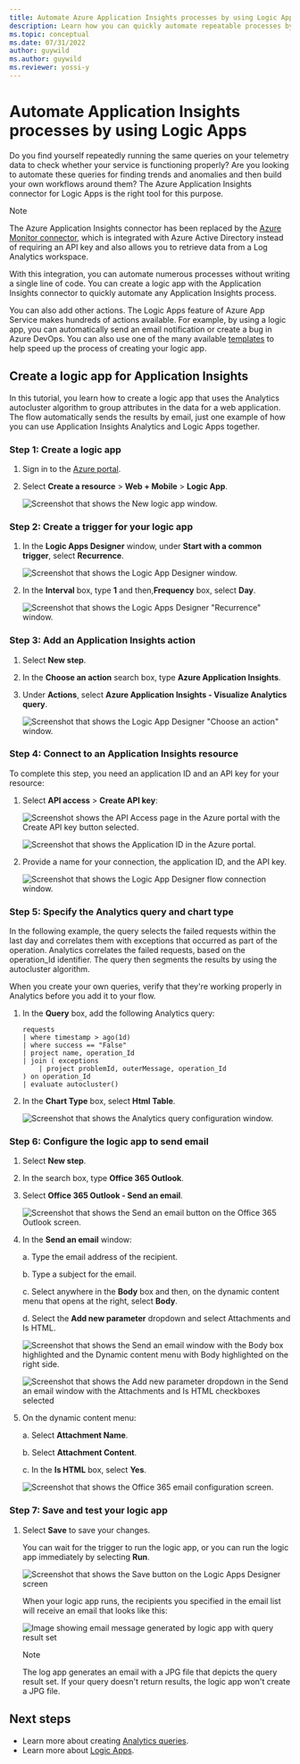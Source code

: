 ```yaml
---
title: Automate Azure Application Insights processes by using Logic Apps
description: Learn how you can quickly automate repeatable processes by adding the Application Insights connector to your logic app.
ms.topic: conceptual
ms.date: 07/31/2022
author: guywild
ms.author: guywild
ms.reviewer: yossi-y
---
```


# Automate Application Insights processes by using Logic Apps

Do you find yourself repeatedly running the same queries on your telemetry data to check whether your service is functioning properly? Are you looking to automate these queries for finding trends and anomalies and then build your own workflows around them? The Azure Application Insights connector  for Logic Apps is the right tool for this purpose.

> [!NOTE]
> The Azure Application Insights connector has been replaced by the [Azure Monitor connector](../logs/logicapp-flow-connector.md), which is integrated with Azure Active Directory instead of requiring an API key and also allows you to retrieve data from a Log Analytics workspace.

With this integration, you can automate numerous processes without writing a single line of code. You can create a logic app with the Application Insights connector to quickly automate any Application Insights process. 

You can also add other actions. The Logic Apps feature of Azure App Service makes hundreds of actions available. For example, by using a logic app, you can automatically send an email notification or create a bug in Azure DevOps. You can also use one of the many available [templates](../../logic-apps/logic-apps-create-logic-apps-from-templates.md) to help speed up the process of creating your logic app. 

## Create a logic app for Application Insights

In this tutorial, you learn how to create a logic app that uses the Analytics autocluster algorithm to group attributes in the data for a web application. The flow automatically sends the results by email, just one example of how you can use Application Insights Analytics and Logic Apps together. 

### Step 1: Create a logic app
1. Sign in to the [Azure portal](https://portal.azure.com).
1. Select **Create a resource** > **Web + Mobile** > **Logic App**.

    ![Screenshot that shows the New logic app window.](./media/automate-with-logic-apps/1createlogicapp.png)

### Step 2: Create a trigger for your logic app
1. In the **Logic Apps Designer** window, under **Start with a common trigger**, select **Recurrence**.

    ![Screenshot that shows the Logic App Designer window.](./media/automate-with-logic-apps/2logicappdesigner.png)

1. In the  **Interval** box, type **1** and then,**Frequency** box, select **Day**.

    ![Screenshot that shows the Logic Apps Designer "Recurrence" window.](./media/automate-with-logic-apps/3recurrence.png)

### Step 3: Add an Application Insights action
1. Select **New step**.

1. In the **Choose an action** search box, type **Azure Application Insights**.

1. Under **Actions**, select **Azure Application Insights - Visualize Analytics query**.

    ![Screenshot that shows the Logic App Designer "Choose an action" window.](./media/automate-with-logic-apps/4visualize.png)

### Step 4: Connect to an Application Insights resource

To complete this step, you need an application ID and an API key for your resource:

1. Select **API access** > **Create API key**:

    ![Screenshot shows the API Access page in the Azure portal with the Create API key button selected.](./media/automate-with-logic-apps/5apiaccess.png)
    
    ![Screenshot that shows the Application ID in the Azure portal.](./media/automate-with-logic-apps/6apikey.png)

1. Provide a name for your connection, the application ID, and the API key.

    ![Screenshot that shows the Logic App Designer flow connection window.](./media/automate-with-logic-apps/7connection.png)

### Step 5: Specify the Analytics query and chart type
In the following example, the query selects the failed requests within the last day and correlates them with exceptions that occurred as part of the operation. Analytics correlates the failed requests, based on the operation_Id identifier. The query then segments the results by using the autocluster algorithm. 

When you create your own queries, verify that they're working properly in Analytics before you add it to your flow.

1. In the **Query** box, add the following Analytics query:

    ```
    requests
    | where timestamp > ago(1d)
    | where success == "False"
    | project name, operation_Id
    | join ( exceptions
        | project problemId, outerMessage, operation_Id
    ) on operation_Id
    | evaluate autocluster()
    ```

1. In the **Chart Type** box, select **Html Table**.

    ![Screenshot that shows the Analytics query configuration window.](./media/automate-with-logic-apps/8query.png)

### Step 6: Configure the logic app to send email

1. Select **New step**.

1. In the search box, type **Office 365 Outlook**.

1. Select **Office 365 Outlook - Send an email**.

    ![Screenshot that shows the Send an email button on the Office 365 Outlook screen.](./media/automate-with-logic-apps/9sendemail.png)

1. In the **Send an email** window:

   a. Type the email address of the recipient.

   b. Type a subject for the email.

   c. Select anywhere in the **Body** box and then, on the dynamic content menu that opens at the right, select **Body**.
    
   d. Select the **Add new parameter** dropdown and select Attachments and Is HTML.

      ![Screenshot that shows the Send an email window with the Body box highlighted and the Dynamic content menu with Body highlighted on the right side.](./media/automate-with-logic-apps/10emailbody.png)

      ![Screenshot that shows the Add new parameter dropdown in the Send an email window with the Attachments and Is HTML checkboxes selected](./media/automate-with-logic-apps/11emailparameter.png)

1. On the dynamic content menu:

    a. Select **Attachment Name**.

    b. Select **Attachment Content**.
    
    c. In the **Is HTML** box, select **Yes**.

      ![Screenshot that shows the Office 365 email configuration screen.](./media/automate-with-logic-apps/12emailattachment.png)

### Step 7: Save and test your logic app

1. Select **Save** to save your changes.

    You can wait for the trigger to run the logic app, or you can run the logic app immediately by selecting **Run**.
    
    ![Screenshot that shows the Save button on the Logic Apps Designer screen](./media/automate-with-logic-apps/13save.png)
    
    When your logic app runs, the recipients you specified in the email list will receive an email that looks like this:
    
    ![Image showing email message generated by logic app with query result set](./media/automate-with-logic-apps/logic-app-generated-email.png)

    > [!NOTE]
    > The log app generates an email with a JPG file that depicts the query result set. If your query doesn't return results, the logic app won't create a JPG file.    
    
## Next steps

- Learn more about creating [Analytics queries](../logs/get-started-queries.md).
- Learn more about [Logic Apps](../../logic-apps/logic-apps-overview.md).



<!--Link references-->

